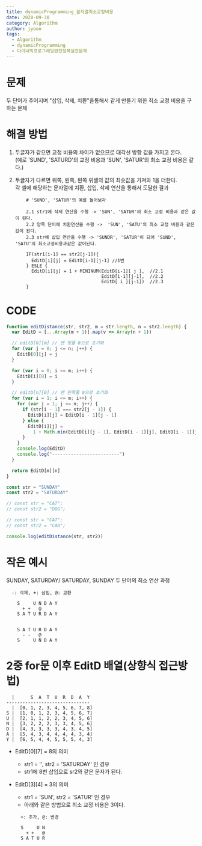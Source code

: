 ```yaml
---
title: dynamicProgramming_문자열최소교정비용
date: 2020-09-30
category: Algorithm
author: jyoon
tags:
  - Algorithm
  - dynamicProgramming
  - 다이내믹프로그래밍완전정복실전문제
---
```


# 문제

두 단어가 주어지며 "삽입, 삭제, 치환"을통해서 같게 만들기 위한 최소 교정 비용을 구하는 문제

# 해결 방법

1.  두글자가 같으면 교정 비용의 차이가 없으므로 대각선 방향 값을 가지고 온다.  
    (예로 'SUND', 'SATURD'의 교정 비용과 'SUN', 'SATUR'의 최소 교정 비용은 같다.)
2.  두글자가 다르면 위쪽, 왼쪽, 왼쪽 위셀의 값의 최솟값을 가져와 1을 더한다.  
    각 셀에 해당하는 문자열에 치환, 삽입, 삭제 연산을 통해서 도달한 결과

    ```
        # 'SUND', 'SATUR'의 예를 들어보자

        2.1 str1에 삭제 연산을 수행 -> 'SUN', 'SATUR'의 최소 교정 비용과 같은 값이 된다.
        2.2 양쪽 단어에 치환연산을 수행 ->  'SUN', 'SATU'의 최소 교정 비용과 같은 값이 된다.
        2.3 str에 삽입 연산을 수행 -> 'SUNDR', 'SATUR'이 되어 'SUND', 'SATU'의 최소교정비용과같은 값이된다.

        IF(str1[i-1] == str2[j-1]){
          EditD[i][j] = EditD[i-1][j-1] //1번
        } ESLE {
          EditD[i][j] = 1 + MININUM(EditD[i-1][ j ],  //2.1
                                    EditD[i-1][j-1],  //2.2
                                    EditD[ i ][j-1])  //2.3
        }
    ```

# CODE

```js
function editDistance(str, str2, m = str.length, n = str2.length) {
  var EditD = [...Array(m + 1)].map(v => Array(n + 1))

  // editD[0][m] // 맨 윗줄 0으로 초기화
  for (var j = 0; j <= n; j++) {
    EditD[0][j] = j
  }

  for (var i = 0; i <= m; i++) {
    EditD[i][0] = i
  }

  // editD[n][0] // 맨 왼쪽줄 0으로 초기화
  for (var i = 1; i <= m; i++) {
    for (var j = 1; j <= n; j++) {
      if (str[i - 1] === str2[j - 1]) {
        EditD[i][j] = EditD[i - 1][j - 1]
      } else {
        EditD[i][j] =
          1 + Math.min(EditD[i][j - 1], EditD[i - 1][j], EditD[i - 1][j - 1])
      }
    }
    console.log(EditD)
    console.log("-------------------------")
  }

  return EditD[m][n]
}

const str = "SUNDAY"
const str2 = "SATURDAY"

// const str = "CAT";
// const str2 = "DOG";

// const str = "CAT";
// const str2 = "CAR";

console.log(editDistance(str, str2))
```

# 작은 예시

SUNDAY, SATURDAY/ SATURDAY, SUNDAY 두 단어의 최소 연산 과정

```
  -: 삭제, +: 삽입, @: 교환

    S     U N D A Y
      + +   @
    S A T U R D A Y


    S A T U R D A Y
      - -   @
    S     U N D A Y
```

# 2중 for문 이후 EditD 배열(상향식 접근방법)

```
  |      S  A  T  U  R  D  A  Y
-------------------------------
  |  [0, 1, 2, 3, 4, 5, 6, 7, 8]
S |  [1, 0, 1, 2, 3, 4, 5, 6, 7]
U |  [2, 1, 1, 2, 2, 3, 4, 5, 6]
N |  [3, 2, 2, 2, 3, 3, 4, 5, 6]
D |  [4, 3, 3, 3, 3, 4, 3, 4, 5]
A |  [5, 4, 3, 4, 4, 4, 4, 3, 4]
Y |  [6, 5, 4, 4, 5, 5, 5, 4, 3]
```

- EditD[0][7] = 8의 의미

  - str1 = '', str2 = 'SATURDAY' 인 경우
  - str1에 8번 삽입으로 sr2와 같은 문자가 된다.

- EditD[3][4] = 3의 의미

  - str1 = 'SUN', str2 = 'SATUR' 인 경우
  - 아래와 같은 방법으로 최소 교정 비용은 3이다.

  ```
    +: 추가, @: 변경

    S     U N
      + +   @
    S A T U R
  ```
